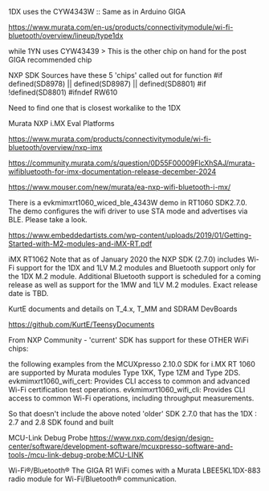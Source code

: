1DX uses the CYW4343W :: Same as in Arduino GIGA

https://www.murata.com/en-us/products/connectivitymodule/wi-fi-bluetooth/overview/lineup/type1dx

while 1YN uses CYW43439 > This is the other chip on hand for the post GIGA recommended chip

NXP SDK Sources have these 5 'chips' called out for function
#if defined(SD8978) || defined(SD8987) || defined(SD8801)
#if !defined(SD8801)
#ifndef RW610

Need to find one that is closest workalike to the 1DX

Murata NXP i.MX Eval Platforms

https://www.murata.com/products/connectivitymodule/wi-fi-bluetooth/overview/nxp-imx

https://community.murata.com/s/question/0D55F00009FlcXhSAJ/murata-wifibluetooth-for-imx-documentation-release-december-2024

https://www.mouser.com/new/murata/ea-nxp-wifi-bluetooth-i-mx/

There is a evkmimxrt1060_wiced_ble_4343W demo in RT1060 SDK2.7.0. The demo configures the wifi driver to use STA mode and
advertises via BLE. Please take a look.

https://www.embeddedartists.com/wp-content/uploads/2019/01/Getting-Started-with-M2-modules-and-iMX-RT.pdf

iMX RT1062 
Note that as of January 2020 the NXP SDK (2.7.0) includes Wi-Fi support for the 1DX and 1LV M.2 
modules and Bluetooth support only for the 1DX M.2 module. Additional Bluetooth support is 
scheduled for a coming release as well as support for the 1MW and 1LV M.2 modules. Exact 
release date is TBD. 

KurtE documents and details on T_4.x, T_MM and SDRAM DevBoards

https://github.com/KurtE/TeensyDocuments

From NXP Community - 'current' SDK has support for these OTHER WiFi chips:

   the following examples from the MCUXpresso 2.10.0 SDK for i.MX RT 1060 are supported by Murata modules Type 1XK, Type 1ZM and Type 2DS.
   evkmimxrt1060_wifi_cert: Provides CLI access to common and advanced Wi-Fi certification test operations.
   evkmimxrt1060_wifi_cli: Provides CLI access to common Wi-Fi operations, including throughput measurements.

So that doesn't include the above noted 'older' SDK 2.7.0 that has the 1DX : 2.7 and 2.8 SDK found and built

MCU-Link Debug Probe https://www.nxp.com/design/design-center/software/development-software/mcuxpresso-software-and-tools-/mcu-link-debug-probe:MCU-LINK


Wi-Fi®/Bluetooth®    The GIGA R1 WiFi comes with a Murata LBEE5KL1DX-883 radio module for Wi-Fi/Bluetooth® communication.
